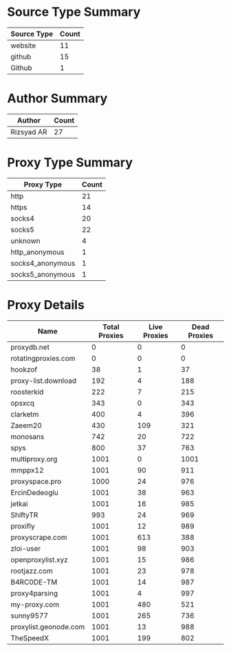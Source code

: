 # Source Type Summary

| Source Type | Count |
|-------------|-------|
| website | 11 |
| github | 15 |
| Github | 1 |


# Author Summary

| Author | Count |
|--------|-------|
| Rizsyad AR | 27 |


# Proxy Type Summary

| Proxy Type | Count |
|------------|-------|
| http | 21 |
| https | 14 |
| socks4 | 20 |
| socks5 | 22 |
| unknown | 4 |
| http_anonymous | 1 |
| socks4_anonymous | 1 |
| socks5_anonymous | 1 |


# Proxy Details

| Name | Total Proxies | Live Proxies | Dead Proxies |
|------|---------------|--------------|---------------|
| proxydb.net | 0 | 0 | 0 |
| rotatingproxies.com | 0 | 0 | 0 |
| hookzof | 38 | 1 | 37 |
| proxy-list.download | 192 | 4 | 188 |
| roosterkid | 222 | 7 | 215 |
| opsxcq | 343 | 0 | 343 |
| clarketm | 400 | 4 | 396 |
| Zaeem20 | 430 | 109 | 321 |
| monosans | 742 | 20 | 722 |
| spys | 800 | 37 | 763 |
| multiproxy.org | 1001 | 0 | 1001 |
| mmppx12 | 1001 | 90 | 911 |
| proxyspace.pro | 1000 | 24 | 976 |
| ErcinDedeoglu | 1001 | 38 | 963 |
| jetkai | 1001 | 16 | 985 |
| ShiftyTR | 993 | 24 | 969 |
| proxifly | 1001 | 12 | 989 |
| proxyscrape.com | 1001 | 613 | 388 |
| zloi-user | 1001 | 98 | 903 |
| openproxylist.xyz | 1001 | 15 | 986 |
| rootjazz.com | 1001 | 23 | 978 |
| B4RC0DE-TM | 1001 | 14 | 987 |
| proxy4parsing | 1001 | 4 | 997 |
| my-proxy.com | 1001 | 480 | 521 |
| sunny9577 | 1001 | 265 | 736 |
| proxylist.geonode.com | 1001 | 13 | 988 |
| TheSpeedX | 1001 | 199 | 802 |
